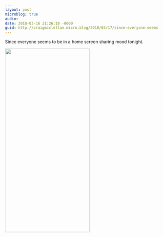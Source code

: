 ```yaml
---
layout: post
microblog: true
audio: 
date: 2018-03-16 21:26:18 -0600
guid: http://craigmcclellan.micro.blog/2018/03/17/since-everyone-seems.html
---
```

Since everyone seems to be in a home screen sharing mood tonight.

<img src="http://craigmcclellan.com/uploads/2018/913bb482d0.jpg" width="277" height="600" />
